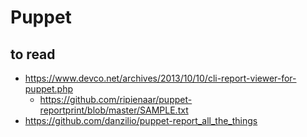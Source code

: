 # Puppet

## to read
- https://www.devco.net/archives/2013/10/10/cli-report-viewer-for-puppet.php
    - https://github.com/ripienaar/puppet-reportprint/blob/master/SAMPLE.txt
- https://github.com/danzilio/puppet-report_all_the_things